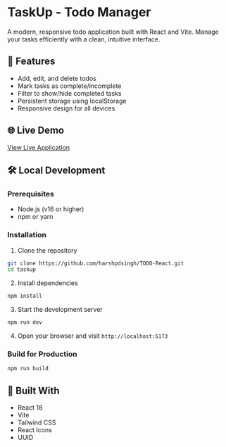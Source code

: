 # TaskUp - Todo Manager

A modern, responsive todo application built with React and Vite. Manage your tasks efficiently with a clean, intuitive interface.

## 🚀 Features

- Add, edit, and delete todos
- Mark tasks as complete/incomplete
- Filter to show/hide completed tasks
- Persistent storage using localStorage
- Responsive design for all devices

## 🌐 Live Demo

[View Live Application](https://todo-react-rho-inky.vercel.app/)

## 🛠️ Local Development

### Prerequisites
- Node.js (v16 or higher)
- npm or yarn

### Installation

1. Clone the repository
```bash
git clone https://github.com/harshpdsingh/TODO-React.git
cd taskup
```

2. Install dependencies
```bash
npm install
```

3. Start the development server
```bash
npm run dev
```

4. Open your browser and visit `http://localhost:5173`

### Build for Production
```bash
npm run build
```

## 🧰 Built With

- React 18
- Vite
- Tailwind CSS
- React Icons
- UUID
